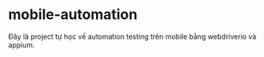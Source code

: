# mobile-automation
Đây là project tự học về automation testing trên mobile bằng webdriverio và appium.
